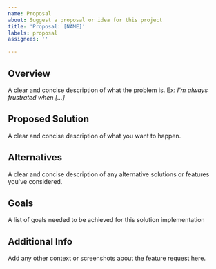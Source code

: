 ```yaml
---
name: Proposal
about: Suggest a proposal or idea for this project
title: 'Proposal: [NAME]'
labels: proposal
assignees: ''

---
```


## Overview
A clear and concise description of what the problem is. Ex: _I'm always frustrated when [...]_

## Proposed Solution
A clear and concise description of what you want to happen.

## Alternatives
A clear and concise description of any alternative solutions or features you've considered.

## Goals
A list of goals needed to be achieved for this solution implementation

## Additional Info
Add any other context or screenshots about the feature request here.
